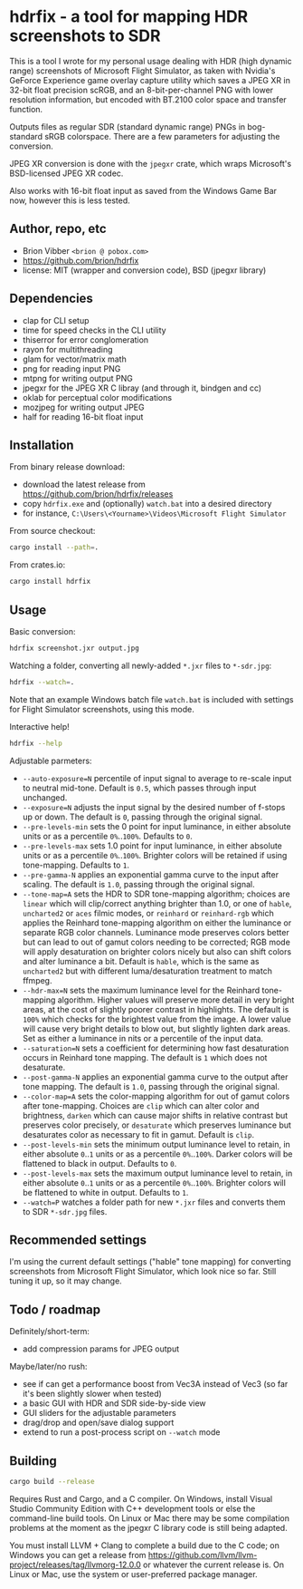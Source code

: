 # hdrfix - a tool for mapping HDR screenshots to SDR

This is a tool I wrote for my personal usage dealing with HDR (high dynamic range) screenshots of Microsoft Flight Simulator, as taken with Nvidia's GeForce Experience game overlay capture utility which saves a JPEG XR in 32-bit float precision scRGB, and an 8-bit-per-channel PNG with lower resolution information, but encoded with BT.2100 color space and transfer function.

Outputs files as regular SDR (standard dynamic range) PNGs in bog-standard sRGB colorspace. There are a few parameters for adjusting the conversion.

JPEG XR conversion is done with the `jpegxr` crate, which wraps Microsoft's BSD-licensed JPEG XR codec.

Also works with 16-bit float input as saved from the Windows Game Bar now, however this is less tested.

## Author, repo, etc

* Brion Vibber `<brion @ pobox.com>`
* https://github.com/brion/hdrfix
* license: MIT (wrapper and conversion code), BSD (jpegxr library)

## Dependencies

* clap for CLI setup
* time for speed checks in the CLI utility
* thiserror for error conglomeration
* rayon for multithreading
* glam for vector/matrix math
* png for reading input PNG
* mtpng for writing output PNG
* jpegxr for the JPEG XR C libray (and through it, bindgen and cc)
* oklab for perceptual color modifications
* mozjpeg for writing output JPEG
* half for reading 16-bit float input

## Installation

From binary release download:

* download the latest release from https://github.com/brion/hdrfix/releases
* copy `hdrfix.exe` and (optionally) `watch.bat` into a desired directory
* for instance, `C:\Users\<Yourname>\Videos\Microsoft Flight Simulator`

From source checkout:

```sh
cargo install --path=.
```

From crates.io:

```sh
cargo install hdrfix
```

## Usage

Basic conversion:

```sh
hdrfix screenshot.jxr output.jpg
```

Watching a folder, converting all newly-added `*.jxr` files to `*-sdr.jpg`:

```sh
hdrfix --watch=.
```

Note that an example Windows batch file `watch.bat` is included with settings for Flight Simulator screenshots, using this mode.

Interactive help!

```sh
hdrfix --help
```

Adjustable parmeters:

* `--auto-exposure=N` percentile of input signal to average to re-scale input to neutral mid-tone. Default is `0.5`, which passes through input unchanged.
* `--exposure=N` adjusts the input signal by the desired number of f-stops up or down. The default is `0`, passing through the original signal.
* `--pre-levels-min` sets the 0 point for input luminance, in either absolute units or as a percentile `0%`..`100%`. Defaults to `0`.
* `--pre-levels-max` sets 1.0 point for input luminance, in either absolute units or as a percentile `0%`..`100%`. Brighter colors will be retained if using tone-mapping. Defaults to `1`.
* `--pre-gamma-N` applies an exponential gamma curve to the input after scaling. The default is `1.0`, passing through the original signal.
* `--tone-map=A` sets the HDR to SDR tone-mapping algorithm; choices are `linear` which will clip/correct anything brighter than 1.0, or one of `hable`, `uncharted2` or `aces` filmic modes, or `reinhard` or `reinhard-rgb` which applies the Reinhard tone-mapping algorithm on either the luminance or separate RGB color channels. Luminance mode preserves colors better but can lead to out of gamut colors needing to be corrected; RGB mode will apply desaturation on brighter colors nicely but also can shift colors and alter luminance a bit. Default is `hable`, which is the same as `uncharted2` but with different luma/desaturation treatment to match ffmpeg.
* `--hdr-max=N` sets the maximum luminance level for the Reinhard tone-mapping algorithm. Higher values will preserve more detail in very bright areas, at the cost of slightly poorer contrast in highlights. The default is `100%` which checks for the brightest value from the image. A lower value will cause very bright details to blow out, but slightly lighten dark areas. Set as either a luminance in nits or a percentile of the input data.
* `--saturation=N` sets a coefficient for determining how fast desaturation occurs in Reinhard tone mapping. The default is `1` which does not desaturate.
* `--post-gamma-N` applies an exponential gamma curve to the output after tone mapping. The default is `1.0`, passing through the original signal.
* `--color-map=A` sets the color-mapping algorithm for out of gamut colors after tone-mapping. Choices are `clip` which can alter color and brightness, `darken` which can cause major shifts in relative contrast but preserves color precisely, or `desaturate` which preserves luminance but desaturates color as necessary to fit in gamut. Default is `clip`.
* `--post-levels-min` sets the minimum output luminance level to retain, in either absolute `0`..`1` units or as a percentile `0%`..`100%`. Darker colors will be flattened to black in output. Defaults to `0`.
* `--post-levels-max` sets the maximum output luminance level to retain, in either absolute `0`..`1` units or as a percentile `0%`..`100%`. Brighter colors will be flattened to white in output. Defaults to `1`.
* `--watch=P` watches a folder path for new `*.jxr` files and converts them to SDR `*-sdr.jpg` files.

## Recommended settings

I'm using the current default settings ("hable" tone mapping) for converting screenshots from Microsoft Flight Simulator, which look nice so far. Still tuning it up, so it may change.

## Todo / roadmap

Definitely/short-term:

* add compression params for JPEG output

Maybe/later/no rush:

* see if can get a performance boost from Vec3A instead of Vec3 (so far it's been slightly slower when tested)
* a basic GUI with HDR and SDR side-by-side view
* GUI sliders for the adjustable parameters
* drag/drop and open/save dialog support
* extend to run a post-process script on `--watch` mode

## Building

```sh
cargo build --release
```

Requires Rust and Cargo, and a C compiler. On Windows, install Visual Studio Community Edition with C++ development tools or else the command-line build tools. On Linux or Mac there may be some compilation problems at the moment as the jpegxr C library code is still being adapted.

You must install LLVM + Clang to complete a build due to the C code; on Windows you can get a release from https://github.com/llvm/llvm-project/releases/tag/llvmorg-12.0.0 or whatever the current release is. On Linux or Mac, use the system or user-preferred package manager.
